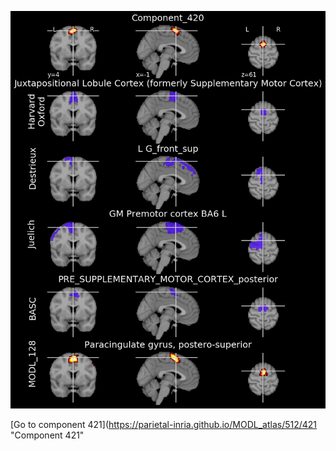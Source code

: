 


![420](preliminary/420.jpg "Component 420")

[Go to component 421](https://parietal-inria.github.io/MODL_atlas/512/421 "Component 421"